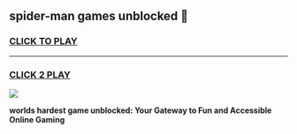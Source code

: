 
## spider-man games unblocked 👋
<h3>
<a href="https://premium.freeplayer.one?title=spider-man_games_unblocked&ref=13F">CLICK TO PLAY</a></h3>
<hr>

<h3>
<a href="https://premium.freeplayer.one?title=spider-man_games_unblocked&ref=13F">CLICK 2 PLAY</a>
  
</h3>

<a href="https://premium.freeplayer.one?title=spider-man_games_unblocked&ref=12F/"><img src="https://clearcache.store/games.png"></a>


**worlds hardest game unblocked: Your Gateway to Fun and Accessible Online Gaming**
